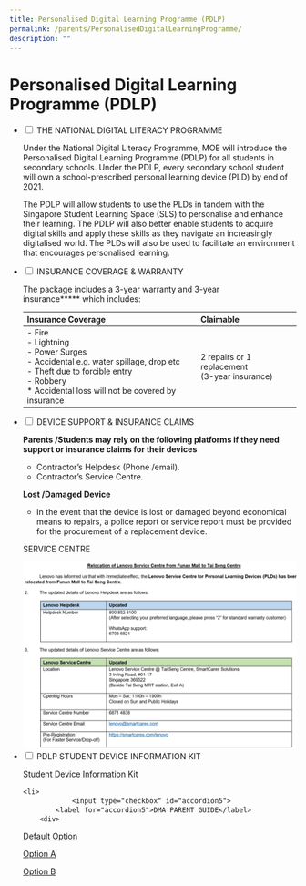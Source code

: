 ```yaml
---
title: Personalised Digital Learning Programme (PDLP)
permalink: /parents/PersonalisedDigitalLearningProgramme/
description: ""
---
```

<h1>Personalised Digital Learning Programme (PDLP)</h1>
<ul class="jekyllcodex_accordion">
	<li>
		<input type="checkbox" id="accordion1">
		<label for="accordion1">THE NATIONAL DIGITAL LITERACY PROGRAMME</label>
		<div>

Under the National Digital Literacy Programme, MOE will introduce the Personalised Digital Learning Programme (PDLP) for all students in secondary schools. Under the PDLP, every secondary school student will own a school-prescribed personal learning device (PLD) by end of 2021.

  

The PDLP will allow students to use the PLDs in tandem with the Singapore Student Learning Space (SLS) to personalise and enhance their learning. The PDLP will also better enable students to acquire digital skills and apply these skills as they navigate an increasingly digitalised world. The PLDs will also be used to facilitate an environment that encourages personalised learning.
		</div>

<li>
<input type="checkbox" id="accordion2">
<label for="accordion2">INSURANCE COVERAGE & WARRANTY</label>
<div>

The package includes a 3-year warranty and 3-year insurance**\*** which includes:

  

<table>
<thead>
  <tr>
    <th>Insurance Coverage</th>
    <th>Claimable</th>
  </tr>
</thead>
<tbody>
  <tr>
    <td>- Fire<br>- Lightning<br>- Power Surges<br>- Accidental e.g. water spillage, drop etc<br>- Theft due to forcible entry<br>- Robbery<br>* Accidental loss will not be covered by insurance</td>
    <td>2 repairs or 1 replacement<br>(3-year insurance)</td>
  </tr>
</tbody>
</table>

</div>
	
<li>
				<input type="checkbox" id="accordion3">
			<label for="accordion3">DEVICE SUPPORT & INSURANCE CLAIMS</label>
			<div>

<b>Parents /Students may rely on the following platforms if they need support or insurance claims for their devices</b>

  
<ul>
<li>Contractor’s Helpdesk (Phone /email).</li>
<li>Contractor’s Service Centre.</li>
</ul>
  

<b>Lost /Damaged Device</b>
<ul>
<li>In the event that the device is lost or damaged beyond economical means to repairs, a police report or service report must be provided for the procurement of a replacement device.</li>
</ul>

SERVICE CENTRE

<img src="/images/Lennovo%20Service%20Centre_New.jpeg">
	</div>
	
<li>
<input type="checkbox" id="accordion4">
<label for="accordion4">PDLP STUDENT DEVICE INFORMATION KIT</label>

<div>

[Student Device Information Kit](https://prcss.moe.edu.sg/qql/slot/u200/pdf/communication_with_parents/PDLP/Student-Device-Information-Kit.pdf)
</div>

	<li>
				<input type="checkbox" id="accordion5">
			<label for="accordion5">DMA PARENT GUIDE</label>
		<div>
[Default Option](https://prcss.moe.edu.sg/qql/slot/u200/pdf/communication_with_parents/PDLP/DMA%20Parent%20Guide%20for%20Default%20Option.pdf)

[Option A](https://prcss.moe.edu.sg/qql/slot/u200/pdf/communication_with_parents/PDLP/DMA%20Parent%20Guide%20for%20Option%20A.pdf)

[Option B](https://prcss.moe.edu.sg/qql/slot/u200/pdf/communication_with_parents/PDLP/DMA%20Parent%20Guide%20for%20Option%20B.pdf)
				
</div>
